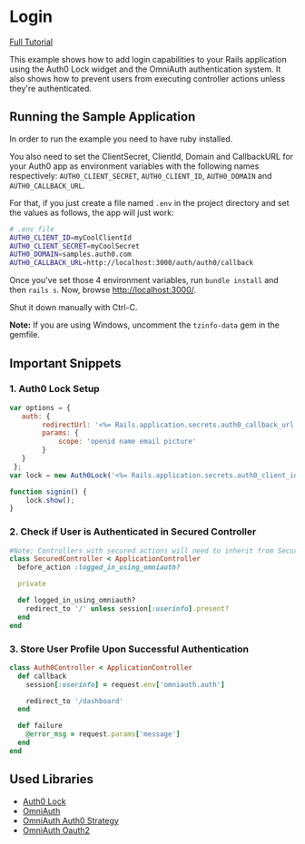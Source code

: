 # Login
[Full Tutorial](https://auth0.com/docs/quickstart/webapp/rails/01-login)

This example shows how to add login capabilities to your Rails application using the Auth0 Lock widget and the OmniAuth authentication system. It also shows how to prevent users from executing controller actions unless they're authenticated.

## Running the Sample Application
In order to run the example you need to have ruby installed.

You also need to set the ClientSecret, ClientId, Domain and CallbackURL for your Auth0 app as environment variables with the following names respectively: `AUTH0_CLIENT_SECRET`, `AUTH0_CLIENT_ID`, `AUTH0_DOMAIN` and `AUTH0_CALLBACK_URL`.

For that, if you just create a file named `.env` in the project directory and set the values as follows, the app will just work:

````bash
# .env file
AUTH0_CLIENT_ID=myCoolClientId
AUTH0_CLIENT_SECRET=myCoolSecret
AUTH0_DOMAIN=samples.auth0.com
AUTH0_CALLBACK_URL=http://localhost:3000/auth/auth0/callback
````
Once you've set those 4 environment variables, run `bundle install` and then `rails s`. Now, browse [http://localhost:3000/](http://localhost:3000/).

Shut it down manually with Ctrl-C.

__Note:__ If you are using Windows, uncomment the `tzinfo-data` gem in the gemfile.

## Important Snippets

### 1. Auth0 Lock Setup
```js
var options = {
   auth: {
 		redirectUrl: '<%= Rails.application.secrets.auth0_callback_url %>',
 		params: {
 			scope: 'openid name email picture'
 		}
   }
 };
var lock = new Auth0Lock('<%= Rails.application.secrets.auth0_client_id %>', '<%= Rails.application.secrets.auth0_domain %>', options);

function signin() {
 	lock.show();
}
```
### 2. Check if  User is Authenticated in Secured Controller

```ruby
#Note: Controllers with secured actions will need to inherit from Secured Controller.
class SecuredController < ApplicationController
  before_action :logged_in_using_omniauth?

  private

  def logged_in_using_omniauth?
    redirect_to '/' unless session[:userinfo].present?
  end
end
```

### 3. Store User Profile Upon Successful Authentication
```ruby
class Auth0Controller < ApplicationController
  def callback
    session[:userinfo] = request.env['omniauth.auth']

    redirect_to '/dashboard'
  end

  def failure
    @error_msg = request.params['message']
  end
end
```

## Used Libraries
* [Auth0 Lock](https://github.com/auth0/lock)
* [OmniAuth](https://github.com/intridea/omniauth)
* [OmniAuth Auth0 Strategy](https://github.com/auth0/omniauth-auth0)
* [OmniAuth Oauth2](https://github.com/intridea/omniauth-oauth2)
